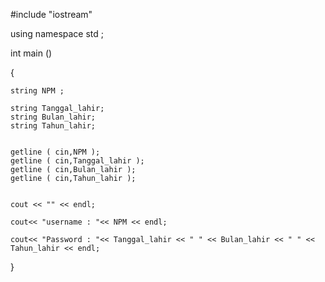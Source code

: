 #include "iostream"

using namespace std ;

int main ()

{

	string NPM ;
	
	string Tanggal_lahir;
	string Bulan_lahir;
	string Tahun_lahir;
	
	
	getline ( cin,NPM );
	getline ( cin,Tanggal_lahir );
	getline ( cin,Bulan_lahir );
	getline ( cin,Tahun_lahir );
	
	
	cout << "" << endl;
	
	cout<< "username : "<< NPM << endl;
	
	cout<< "Password : "<< Tanggal_lahir << " " << Bulan_lahir << " " << Tahun_lahir << endl;
	
}
